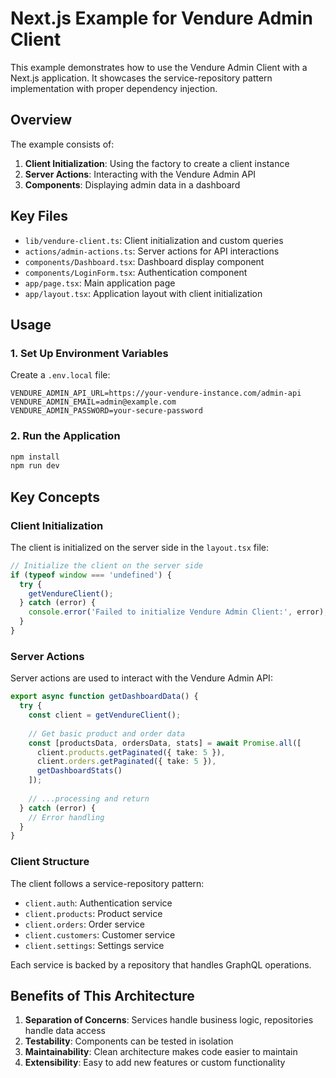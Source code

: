# Next.js Example for Vendure Admin Client

This example demonstrates how to use the Vendure Admin Client with a Next.js application. It showcases the service-repository pattern implementation with proper dependency injection.

## Overview

The example consists of:

1. **Client Initialization**: Using the factory to create a client instance
2. **Server Actions**: Interacting with the Vendure Admin API
3. **Components**: Displaying admin data in a dashboard

## Key Files

- `lib/vendure-client.ts`: Client initialization and custom queries
- `actions/admin-actions.ts`: Server actions for API interactions
- `components/Dashboard.tsx`: Dashboard display component
- `components/LoginForm.tsx`: Authentication component
- `app/page.tsx`: Main application page
- `app/layout.tsx`: Application layout with client initialization

## Usage

### 1. Set Up Environment Variables

Create a `.env.local` file:

```
VENDURE_ADMIN_API_URL=https://your-vendure-instance.com/admin-api
VENDURE_ADMIN_EMAIL=admin@example.com
VENDURE_ADMIN_PASSWORD=your-secure-password
```

### 2. Run the Application

```bash
npm install
npm run dev
```

## Key Concepts

### Client Initialization

The client is initialized on the server side in the `layout.tsx` file:

```typescript
// Initialize the client on the server side
if (typeof window === 'undefined') {
  try {
    getVendureClient();
  } catch (error) {
    console.error('Failed to initialize Vendure Admin Client:', error);
  }
}
```

### Server Actions

Server actions are used to interact with the Vendure Admin API:

```typescript
export async function getDashboardData() {
  try {
    const client = getVendureClient();
    
    // Get basic product and order data
    const [productsData, ordersData, stats] = await Promise.all([
      client.products.getPaginated({ take: 5 }),
      client.orders.getPaginated({ take: 5 }),
      getDashboardStats()
    ]);
    
    // ...processing and return
  } catch (error) {
    // Error handling
  }
}
```

### Client Structure

The client follows a service-repository pattern:

- `client.auth`: Authentication service
- `client.products`: Product service
- `client.orders`: Order service
- `client.customers`: Customer service
- `client.settings`: Settings service

Each service is backed by a repository that handles GraphQL operations.

## Benefits of This Architecture

1. **Separation of Concerns**: Services handle business logic, repositories handle data access
2. **Testability**: Components can be tested in isolation
3. **Maintainability**: Clean architecture makes code easier to maintain
4. **Extensibility**: Easy to add new features or custom functionality
